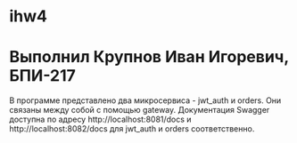 # ihw4
# Выполнил Крупнов Иван Игоревич, БПИ-217

В программе представлено два микросервиса - jwt_auth и orders. Они связаны между собой с помощью gateway.
Документация Swagger доступна по адресу http://localhost:8081/docs и http://localhost:8082/docs для jwt_auth и orders соответственно.
